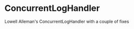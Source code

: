 ConcurrentLogHandler
====================

Lowell Alleman's ConcurrentLogHandler with a couple of fixes